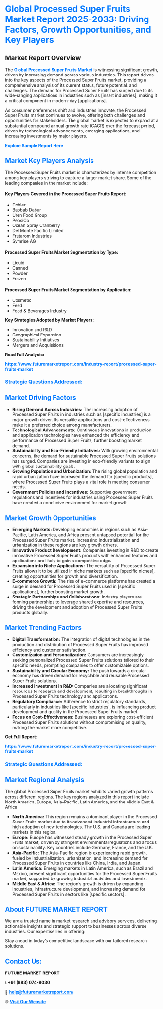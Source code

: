 <h1 style="color: #007BFF;">Global Processed Super Fruits Market Report 2025-2033: Driving Factors, Growth Opportunities, and Key Players</h1>

<section id="overview">
<h2>Market Report Overview</h2>
<p>The <a href="https://www.futuremarketreport.com/industry-report/processed-super-fruits-market" style="color: #007BFF; text-decoration: none;"><strong>Global Processed Super Fruits Market</strong></a> is witnessing significant growth, driven by increasing demand across various industries. This report delves into the key aspects of the Processed Super Fruits market, providing a comprehensive analysis of its current status, future potential, and challenges. The demand for Processed Super Fruits has surged due to its wide-ranging applications in industries such as [insert industries], making it a critical component in modern-day [applications].</p>
<p>As consumer preferences shift and industries innovate, the Processed Super Fruits market continues to evolve, offering both challenges and opportunities for stakeholders. The global market is expected to expand at a substantial compound annual growth rate (CAGR) over the forecast period, driven by technological advancements, emerging applications, and increasing investments by major players.</p>
</section>

<section id="overview">
<p><a href="https://www.futuremarketreport.com/request-sample/reportId=97999" style="color: #007BFF; text-decoration: none;"><strong>Explore Sample Report Here</strong></a></p>
</section>

<section id="key-players">
<h2 style="color: #007BFF;">Market Key Players Analysis</h2>
<p>The Processed Super Fruits market is characterized by intense competition among key players striving to capture a larger market share. Some of the leading companies in the market include:</p>
<h4>Key Players Covered in the Processed Super Fruits Report:</h4>
<ul><li>Dohler</li><li>Baobab Dabur</li><li>Uren Food Group</li><li>PepsiCo</li><li>Ocean Spray Cranberry</li><li>Del Monte Pacific Limited</li><li>Frutarom Industries</li><li>Symrise AG</li></ul>
<h4>Processed Super Fruits Market Segmentation by Type:</h4>
<ul><li>Liquid</li><li>Canned</li><li>Powder</li><li>Frozen</li></ul>

<h4>Processed Super Fruits Market Segmentation by Application:</h4>
<ul><li>Cosmetic</li><li>Feed</li><li>Food &amp; Beverages Industry</li></ul>
<p><strong>Key Strategies Adopted by Market Players:</strong></p>
<ul>
<li>Innovation and R&D</li>
<li>Geographical Expansion</li>
<li>Sustainability Initiatives</li>
<li>Mergers and Acquisitions</li>
</ul>
</section>

<section>
<p><strong>Read Full Analysis: </strong></p><a href="https://www.futuremarketreport.com/industry-report/processed-super-fruits-market" style="color: #007BFF; text-decoration: none;"><strong>https://www.futuremarketreport.com/industry-report/processed-super-fruits-market</strong></a>
<h3 style="color: #007BFF;">Strategic Questions Addressed:</h3>
</section>

<section id="driving-factors">
<h2 style="color: #007BFF;">Market Driving Factors</h2>
<ul>
<li><strong>Rising Demand Across Industries:</strong> The increasing adoption of Processed Super Fruits in industries such as [specific industries] is a major growth driver. Its versatile applications and cost-effectiveness make it a preferred choice among manufacturers.</li>
<li><strong>Technological Advancements:</strong> Continuous innovations in production and application technologies have enhanced the efficiency and performance of Processed Super Fruits, further boosting market demand.</li>
<li><strong>Sustainability and Eco-Friendly Initiatives:</strong> With growing environmental concerns, the demand for sustainable Processed Super Fruits solutions has surged. Companies are investing in eco-friendly variants to align with global sustainability goals.</li>
<li><strong>Growing Population and Urbanization:</strong> The rising global population and rapid urbanization have increased the demand for [specific products], where Processed Super Fruits plays a vital role in meeting consumer needs.</li>
<li><strong>Government Policies and Incentives:</strong> Supportive government regulations and incentives for industries using Processed Super Fruits have created a conducive environment for market growth.</li>
</ul>
</section>

<section id="growth-opportunities">
<h2 style="color: #007BFF;">Market Growth Opportunities</h2>
<ul>
<li><strong>Emerging Markets:</strong> Developing economies in regions such as Asia-Pacific, Latin America, and Africa present untapped potential for the Processed Super Fruits market. Increasing industrialization and urbanization in these regions are key growth drivers.</li>
<li><strong>Innovative Product Development:</strong> Companies investing in R&D to create innovative Processed Super Fruits products with enhanced features and applications are likely to gain a competitive edge.</li>
<li><strong>Expansion into Niche Applications:</strong> The versatility of Processed Super Fruits allows it to be utilized in niche markets such as [specific niches], creating opportunities for growth and diversification.</li>
<li><strong>E-commerce Growth:</strong> The rise of e-commerce platforms has created a surge in demand for Processed Super Fruits used in [specific applications], further boosting market growth.</li>
<li><strong>Strategic Partnerships and Collaborations:</strong> Industry players are forming partnerships to leverage shared expertise and resources, driving the development and adoption of Processed Super Fruits products globally.</li>
</ul>
</section>

<section id="trending-factors">
<h2 style="color: #007BFF;">Market Trending Factors</h2>
<ul>
<li><strong>Digital Transformation:</strong> The integration of digital technologies in the production and distribution of Processed Super Fruits has improved efficiency and customer satisfaction.</li>
<li><strong>Customization and Personalization:</strong> Consumers are increasingly seeking personalized Processed Super Fruits solutions tailored to their specific needs, prompting companies to offer customizable options.</li>
<li><strong>Sustainability and Circular Economy:</strong> The push towards a circular economy has driven demand for recyclable and reusable Processed Super Fruits solutions.</li>
<li><strong>Increased Investment in R&D:</strong> Companies are allocating significant resources to research and development, resulting in breakthroughs in Processed Super Fruits technology and applications.</li>
<li><strong>Regulatory Compliance:</strong> Adherence to strict regulatory standards, particularly in industries like [specific industries], is influencing product development and quality in the Processed Super Fruits market.</li>
<li><strong>Focus on Cost-Effectiveness:</strong> Businesses are exploring cost-efficient Processed Super Fruits solutions without compromising on quality, making the market more competitive.</li>
</ul>
</section>

<section>
<p><strong>Get Full Report: </strong></p><a href="https://www.futuremarketreport.com/industry-report/processed-super-fruits-market" style="color: #007BFF; text-decoration: none;"><strong>https://www.futuremarketreport.com/industry-report/processed-super-fruits-market</strong></a>
<h3 style="color: #007BFF;">Strategic Questions Addressed:</h3>
</section>


<section id="regional-analysis">
<h2 style="color: #007BFF;">Market Regional Analysis</h2>
<p>The global Processed Super Fruits market exhibits varied growth patterns across different regions. The key regions analyzed in this report include North America, Europe, Asia-Pacific, Latin America, and the Middle East & Africa:</p>
<ul>
<li><strong>North America:</strong> This region remains a dominant player in the Processed Super Fruits market due to its advanced industrial infrastructure and high adoption of new technologies. The U.S. and Canada are leading markets in this region.</li>
<li><strong>Europe:</strong> Europe has witnessed steady growth in the Processed Super Fruits market, driven by stringent environmental regulations and a focus on sustainability. Key countries include Germany, France, and the U.K.</li>
<li><strong>Asia-Pacific:</strong> The Asia-Pacific region is experiencing rapid growth, fueled by industrialization, urbanization, and increasing demand for Processed Super Fruits in countries like China, India, and Japan.</li>
<li><strong>Latin America:</strong> Emerging markets in Latin America, such as Brazil and Mexico, present significant opportunities for the Processed Super Fruits market, supported by growing industrial activities and investments.</li>
<li><strong>Middle East & Africa:</strong> The region’s growth is driven by expanding industries, infrastructure development, and increasing demand for Processed Super Fruits in sectors like [specific sectors].</li>
</ul>
</section>

<footer>
<h2 style="color: #007BFF;">About FUTURE MARKET REPORT</h2>
<p>We are a trusted name in market research and advisory services, delivering actionable insights and strategic support to businesses across diverse industries. Our expertise lies in offering:</p>

<p>Stay ahead in today’s competitive landscape with our tailored research solutions.</p>

<h2 style="color: #007BFF;">Contact Us:</h2>
<p><strong>FUTURE MARKET REPORT</strong></p>
<p>📞 <strong>+91 (883) 074-8030</strong></p>
<p>📧 <strong><a href="mailto:help@futuremarketreport.com" style="color: #007BFF;">help@futuremarketreport.com</a></strong></p>
<p>🌐 <strong><a href="https://www.futuremarketreport.com/" style="color: #007BFF;">Visit Our Website</a></strong></p>
</footer>